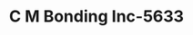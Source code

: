 ---
f_zip-code: 63401
f_state-code: MO
title: C M Bonding Inc-5633
f_phone: 573-221-4333
f_city-only: Hannibal
f_address: 113 S 7th Street Hannibal
f_location-unique-id: '5633'
slug: c-m-bonding-inc-5633
updated-on: '2024-05-30T13:46:58.046Z'
created-on: '2024-05-30T13:36:59.803Z'
published-on: '2024-05-30T13:54:32.469Z'
f_city-state: cms/city/hannibal-mo.md
f_company: cms/company/c-m-bonding-inc.md
f_state: cms/state/missouri.md
layout: '[payday-loan].html'
tags: payday-loan
---